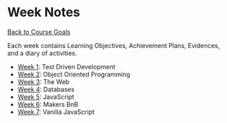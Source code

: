 # Week Notes

[Back to Course Goals](../README.md)

Each week contains Learning Objectives, Achievement Plans, Evidences, and a diary of activities.

- [Week 1](week1.md): Test Driven Development
- [Week 2](week2.md): Object Oriented Programming
- [Week 3](week3.md): The Web
- [Week 4](week4.md): Databases
- [Week 5](week5.md): JavaScript
- [Week 6](week6.md): Makers BnB
- [Week 7](week7.md): Vanilla JavaScript